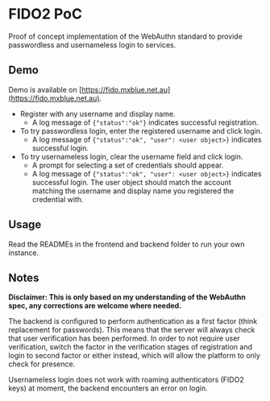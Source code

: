 # FIDO2 PoC

Proof of concept implementation of the WebAuthn standard to provide passwordless and usernameless login to services.

## Demo

Demo is available on [https://fido.mxblue.net.au](https://fido.mxblue.net.au).

* Register with any username and display name.
  * A log message of `{"status":"ok"}` indicates successful registration.
* To try passwordless login, enter the registered username and click login.
  * A log message of `{"status":"ok", "user": <user object>}` indicates successful login.
* To try usernameless login, clear the username field and click login.
  * A prompt for selecting a set of credentials should appear.
  * A log message of `{"status":"ok", "user": <user object>}` indicates successful login. The user object should match the account matching the username and display name you registered the credential with.

## Usage

Read the READMEs in the frontend and backend folder to run your own instance.

## Notes

**Disclaimer: This is only based on my understanding of the WebAuthn spec, any corrections are welcome where needed.**

The backend is configured to perform authentication as a first factor (think replacement for passwords). This means that the server will always check that user verification has been performed. In order to not require user verification, switch the factor in the verification stages of registration and login to second factor or either instead, which will allow the platform to only check for presence.

Usernameless login does not work with roaming authenticators (FIDO2 keys) at moment, the backend encounters an error on login.